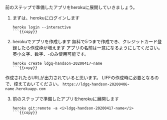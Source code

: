 前のステップで準備したアプリをherokuに展開していきましょう。

1. まずは、herokuにログインします
    ```shell
    heroku login --interactive
    ```{{copy}}

2. herokuでアプリを作成します
無料で5つまで作成でき、クレジットカード登録したら作成枠が増えます
アプリの名前は一意になるようにしてください。英小文字、数字、-のみ使用可能です。
    ```shell
    heroku create ldgq-handson-20200417-name
    ```{{copy}}
作成されたらURLが出力されていると思います。
LIFFの作成時に必要となるので、控えておいてください。
    `https://ldgq-handson-20200406-name.herokuapp.com`

3. 前のステップで準備したアプリをherokuに展開します
    ```shell
    heroku git:remote -a <i>ldgq-handson-20200417-name</i>
    ```{{copy}}
